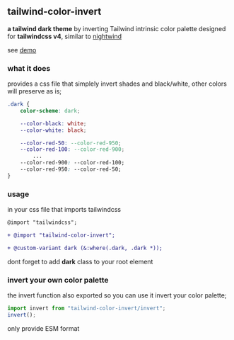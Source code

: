 
## tailwind-color-invert 
**a tailwind dark theme** by inverting Tailwind intrinsic color palette 
designed for **tailwindcss v4**, similar to [nightwind](https://nightwindcss.com/)

see [demo](https://shawspring.github.io/tailwind-color-invert/) 

### what it does
provides a css file that simplely invert shades and black/white, other colors will preserve as is;
```css
.dark {
	color-scheme: dark;

	--color-black: white;
	--color-white: black;

	--color-red-50: --color-red-950;
	--color-red-100: --color-red-900;
        ...
	--color-red-900: --color-red-100;
	--color-red-950: --color-red-50;
}

```


### usage
in your css file that imports tailwindcss
```diff
@import "tailwindcss";

+ @import "tailwind-color-invert";

+ @custom-variant dark (&:where(.dark, .dark *));

```  
dont forget to add **dark** class to your root element  


### invert your own color palette
the invert function also exported so you can use it invert your color palette;
```js
import invert from "tailwind-color-invert/invert";
invert();
```
only provide ESM format


